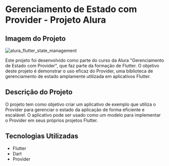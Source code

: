 # Gerenciamento de Estado com Provider - Projeto Alura

## Imagem do Projeto
![alura_flutter_state_management](https://github.com/tassiogustavo/alura_course_state_management/assets/70405308/d555db58-4d27-4b02-8381-a9f6fb204c1a)

Este projeto foi desenvolvido como parte do curso da Alura "Gerenciamento de Estado com Provider", que faz parte da formação de Flutter. O objetivo deste projeto é demonstrar o uso eficaz do Provider, uma biblioteca de gerenciamento de estado amplamente utilizada em aplicativos Flutter.

## Descrição do Projeto

O projeto tem como objetivo criar um aplicativo de exemplo que utiliza o Provider para gerenciar o estado da aplicação de forma eficiente e escalável. O aplicativo pode ser usado como um modelo para implementar o Provider em seus próprios projetos Flutter.

## Tecnologias Utilizadas

- Flutter
- Dart
- Provider
